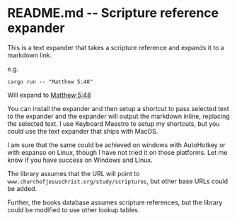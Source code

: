 # README.md -- Scripture reference expander

This is a text expander that takes a scripture reference and expands it to a markdown link.

e.g.

```
cargo run -- "Matthew 5:48"
```

Will expand to [Matthew 5:48](https://www.churchofjesuschrist.org/study/scriptures/nt/matt/5?lang=eng&id=p48#p48)

You can install the expander and then setup a shortcut to pass selected text to the expander and the expander will output the markdown inline, replacing the selected text.  I use Keyboard Maestro to setup my shortcuts, but you could use the text expander that ships with MacOS.  

I am sure that the same could be achieved on windows with AutoHotkey or with espanso on Linux, though I have not tried it on those platforms.  Let me know if you have success on Windows and Linux.

The library assumes that the URL will point to `www.churchofjesuschrist.org/study/scriptures`, but other base URLs could be added.

Further, the books database assumes scripture references, but the library could be modified to use other lookup tables.